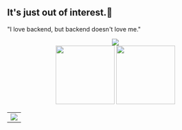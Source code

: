 ## It's just out of interest.👋
"I love backend, but backend doesn't love me."
<!-- Github连续打卡start -->

<div align="center">
  <img align="center" src="https://github-readme-streak-stats.herokuapp.com/?user=cirth9&theme=dark&hide_border=true" />
</div>
<!-- Github连续打卡end -->
<!-- 统计卡片start -->

<div align="center">
  <img height="137px" src="https://github-readme-stats.vercel.app/api?username=cirth9&hide_title=true&hide_border=true&show_icons=trueline_height=21&icon_color=000&theme=radical" />
  <img height="137px" src="https://github-readme-stats.vercel.app/api/top-langs/?username=cirth9&hide_title=true&hide_border=true&layout=compact&langs_count=6&icon_color=fff&theme=radical" />
</div>
<!-- 统计卡片end -->

<table align="center">
  <tr>
    <td>
      <img src="https://github-readme-activity-graph.vercel.app/graph?username=cirth9&theme=react-dark" />
    </td>
  </tr>
</table>
